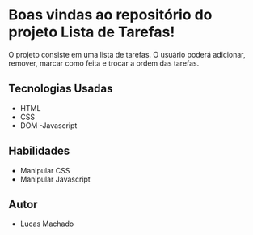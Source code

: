 # Boas vindas ao repositório do projeto Lista de Tarefas!

O projeto consiste em uma lista de tarefas. O usuário poderá adicionar, remover, marcar como feita e trocar a ordem das tarefas.

## Tecnologias Usadas

- HTML
- CSS
- DOM
-Javascript

## Habilidades

- Manipular CSS
- Manipular Javascript

## Autor 

- Lucas Machado
